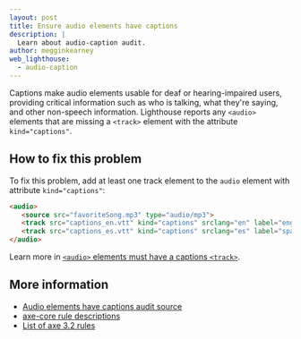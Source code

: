 ```yaml
---
layout: post
title: Ensure audio elements have captions
description: |
  Learn about audio-caption audit.
author: megginkearney
web_lighthouse:
  - audio-caption
---
```


Captions make audio elements usable for deaf or hearing-impaired users,
providing critical information such as who is talking, what they're saying,
and other non-speech information.
Lighthouse reports any `<audio>` elements that are missing a `<track>` element
with the attribute `kind="captions"`.

<!--
***Todo*** I tried very hard to get this audit to fail.
But no matter what, it seems to pass,
even with all sorts of crazy errors.
See glitch: [meggin-accessibility-assets](https://glitch.com/edit/#!/meggin-accessibiity-assets)

<figure class="w-figure">
  <img class="w-screenshot w-screenshot--filled" src="" alt="Lighthouse audit showing Audio element missing captions">
  <figcaption class="w-figcaption">
    Fig. 1 — Audio element missing captions
  </figcaption>
</figure>
-->
## How to fix this problem

To fix this problem,
add at least one track element to the `audio` element
with attribute `kind="captions"`:

```html
<audio>
   <source src="favoriteSong.mp3" type="audio/mp3">
   <track src="captions_en.vtt" kind="captions" srclang="en" label="english_captions">
   <track src="captions_es.vtt" kind="captions" srclang="es" label="spanish_captions">
</audio>
```

Learn more in
[`<audio>` elements must have a captions `<track>`](https://dequeuniversity.com/rules/axe/3.2/audio-caption).

<!--
## How this audit impacts overall Lighthouse score

Todo. I have no idea how accessibility scoring is working!
-->
## More information

- [Audio elements have captions audit source](https://github.com/GoogleChrome/lighthouse/blob/master/lighthouse-core/audits/accessibility/audit-caption.js)
- [axe-core rule descriptions](https://github.com/dequelabs/axe-core/blob/develop/doc/rule-descriptions.md)
- [List of axe 3.2 rules](https://dequeuniversity.com/rules/axe/3.2)
